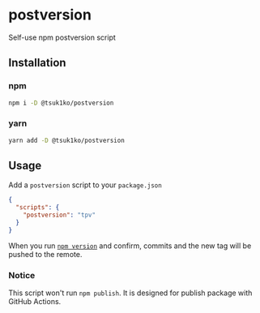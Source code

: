 # postversion

Self-use npm postversion script

## Installation

### npm

```bash
npm i -D @tsuk1ko/postversion
```

### yarn

```bash
yarn add -D @tsuk1ko/postversion
```

## Usage

Add a `postversion` script to your `package.json`

```json
{
  "scripts": {
    "postversion": "tpv"
  }
}
```

When you run [`npm version`](https://docs.npmjs.com/cli/version/) and confirm, commits and the new tag will be pushed to the remote.

### Notice

This script won't run `npm publish`. It is designed for publish package with GitHub Actions.
